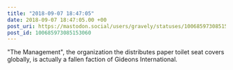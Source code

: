 ```yaml
---
title: "2018-09-07 18:47:05"
date: 2018-09-07 18:47:05.00 +00
post_uri: https://mastodon.social/users/gravely/statuses/100685973085153060
post_id: 100685973085153060
---
```

"The Management", the organization the distributes paper toilet seat covers globally, is actually a fallen faction of Gideons International.


